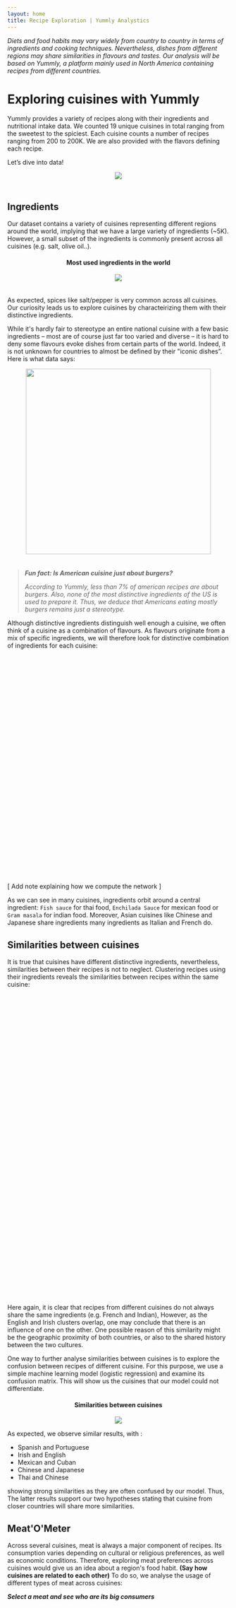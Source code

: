 ```yaml
---
layout: home
title: Recipe Exploration | Yummly Analystics
---
```


<link href="{{site.baseurl}}/stylesheets/c3.min.css" rel="stylesheet" />
<script src="{{site.baseurl}}/scripts/d3.min.js" charset="utf-8"></script>
<script src="{{site.baseurl}}/scripts/c3.min.js"></script>
<script src="{{site.baseurl}}/scripts/underscore-min.js"></script>
<script src="https://cdn.plot.ly/plotly-latest.min.js"></script>
<script src="https://cdnjs.cloudflare.com/ajax/libs/Chart.js/2.4.0/Chart.min.js"></script>
<script src="{{site.baseurl}}scripts/sigma.min.js"></script>
<script src="{{site.baseurl}}/scripts/sigma.layout.forceAtlas2.min.js"></script>
<script src="{{site.baseurl}}/scripts/sigma.parsers.json.min.js"></script>

<style>
#select-meat{
	position:relative;
	width:100%;
}
.meat-selector{
	width:100%;
}
select{
	width:100%;
	height:25px;
}
.title-recipe{
	position:absolute;
	bottom:0px;
	background-color:rgba(0,0,0,0.5);
	/*width:100%;*/
	text-align:left;
	color:#FFF;
	font-weight:lighter;
	padding: 10px;
	/*padding-right:-10px;*/
}
.current-recipe{
	position:relative;
	margin:auto;
	width:400px;
}
table td{
	position:relative;

}
#meat-o-meter{
	height:500px;
}
#chart{
	height:700px;
}
#network-graph {
	top: 0;
	bottom: 0;
	left: 0;
	right: 0;
	position: absolute;
}
.similarity{
	position: relative;
	color:#feb24c;
}
</style>

*Diets and food habits may vary widely from country to country in terms of ingredients and cooking techniques. Nevertheless, dishes from different regions may share similarities in flavours and tastes. Our analysis will be based on Yummly, a platform mainly used in North America containing recipes from different countries.*

# Exploring cuisines with Yummly
Yummly provides a variety of recipes along with their ingredients and nutritional intake data. We counted 19 unique cuisines in total ranging from the sweetest to the spiciest. Each cuisine counts a number of recipes ranging from 200 to 200K. We are also provided with the flavors defining each recipe. 

Let’s dive into data!

<center>
	<img src="{{site.baseurl}}/assets/yummly_homepage.png" style="margin-bottom:20px">
</center>

## Ingredients
Our dataset contains a variety of cuisines representing different regions around the world, implying that we have a large variety of ingredients (~5K). However, a small subset of the ingredients is commonly present across all cuisines (e.g. salt, olive oil..).

<center>
	<h4>Most used ingredients in the world</h4>
	<img src="{{site.baseurl}}/assets/wc_ing.png" style="margin-bottom:20px">
</center>

As expected, spices like salt/pepper is very common across all cuisines.
Our curiosity leads us to explore cuisines by characteirizing them with their distinctive ingredients.

While it's hardly fair to stereotype an entire national cuisine with a few basic ingredients – most are of course just far too varied and diverse – it is hard to deny some flavours evoke dishes from certain parts of the world. Indeed, it is not unknown for countries to almost be defined by their "iconic dishes”.  Here is what data says:

<center>
	<img src="{{site.baseurl}}/assets/most_used_ing.jpg" style="margin-bottom:20px;width:420px;">
</center>


> ***Fun fact: Is American cuisine just about burgers?***
>
> *According to Yummly, less than 7% of american recipes are about burgers. Also, none of the most distinctive ingredients of the US is used to prepare it. Thus, we deduce that Americans eating mostly burgers remains just a stereotype.*

Although distinctive ingredients distinguish well enough a cuisine, we often think of a cuisine as a combination of flavours. As flavours originate from a mix of specific ingredients, we will therefore look for distinctive combination of ingredients for each cuisine: 

<div style="position:relative;height:500px;">
	<div id="network-graph"></div>
</div>

[ Add note explaining how we compute the network ]

As we can see in many cuisines, ingredients orbit around a central ingredient: `Fish sauce` for thai food, `Enchilada Sauce` for mexican food or `Gram masala` for indian food. Moreover, Asian cuisines like Chinese and Japanese share ingredients many ingredients as Italian and French do.

## Similarities between cuisines
It is true that cuisines have different distinctive ingredients, nevertheless, similarities between their recipes is not to neglect. Clustering recipes using their ingredients reveals the similarities between recipes within the same cuisine:
<div id="chart"></div>
Here again, it is clear that recipes from different cuisines do not always share the same ingredients (e.g. French and Indian), However, as the English and Irish clusters overlap, one may conclude that there is an influence of one on the other. One possible reason of this similarity might be the geographic proximity of both countries, or also to the shared history between the two cultures.

One way to further analyse similarities between cuisines is to 
explore the confusion between recipes of different cuisine. For this purpose, we use a simple machine learning model (logistic regression) and examine its confusion matrix. This will show us the cuisines that our model could not differentiate.

<center>
	<h4> Similarities between cuisines </h4>
	<img src="{{site.baseurl}}/assets/confused_sankey.png">
</center>

As expected, we observe similar results, with :
- Spanish and Portuguese
- Irish and English
- Mexican and Cuban
- Chinese and Japanese
- Thai and Chinese

showing strong similarities as they are often confused by our model.
Thus, The latter results support our two hypotheses stating that cuisine from closer countries will share more similarities.

## Meat'O'Meter
Across several cuisines, meat is always a major component of recipes. Its consumption varies depending on cultural or religious preferences, as well as economic conditions. Therefore, exploring meat preferences across cuisines would give us an idea about a region's food habit. **(Say how cuisines are related to each other)**
To do so, we analyse the usage of different  types of meat across cuisines:

***Select a meat and see who are its big consumers***
<div class="meat-selector"></div>
<div id="meat-o-meter"></div>

From plotting various meat types, we see different distributions with the following being noticeable:
- Indian and Mexican cuisines use poultry much more than red meats.
- Asian, more specificcaly Japanese recipes contain more seafood compared to other cuisines.

Interestingly, some cuisines do not have recipes containing some types of meat.
The results can be explained by the the fact that cuisines mostly use ressources available in their specific region (example of high fish appearance in Japanese recipes which is an island). Another reason is culture and believes, some countries have specific religions or practices forbidding eating specific types of meats (e.g: Beef in India - Pork and bacon Morocco)

> ***Fun fact: Who is Avocado's biggest fan?***
>
> *Over the last decade, worldwide comsumption of avocado has tripled showing a high interest in this fruit. Let's find out from our data what cuisine use it the most:
<img src="{{site.baseurl}}/assets/avocado_freq.png">*


## Cooking Time
Another interesting variable to study when talking about recipes is their corresponding cooking time which may differ depending on the techniques involved in the cooking process (frying, roasting, steaming etc...) or also the types of ingredients (Raw fish in Japan). We aggregate the cooking time of recipes by cuisine and plot their respective cumulative distributions:

<center>
	<h4> Cooking time in cuisines </h4>
	<img src="{{site.baseurl}}/assets/cooking_time.png">
	(Agrandir x/y label)
</center>

The distribution of the Asian cuisines (Chinese, Japanese and Thai) are quite similar and different from the European cuisines(English, French and German). We also note that Asian recipes are less time demanding compared to the European ones. This can be explained by the eating habits of Asia in which meals are composed of many small dishes (recipes) each taking less time than cooking a single meal (A revoir).


## Recipe similarities
As we have now analysed similarities between cuisines and their ingredients, we build a recipe recommender that suggest similar recipes using the [cosine similarity metric](#cosine-sim) . For each result, the similarity score will define the similarity degree of similarity of its ingredients with the selected recipe.

***Select a recipe and get suggestions***
<div class="recipe-selector"></div>
<div class="current-recipe"></div>
<div class="similar-recipes"></div>

As recipes don't match exactly in terms of ingredients, they will have a low similarity degree even though the images look alike.

## Summary
From this project, we answered various questions by analysing our dataset. We needed to carefully explore and clean the data during which we faced challenges such as correcting the ingredients names and imputing missing values.  This helped us get satisfying answers, for instance finding the most iconic ingredients per cuisine, clustering recipes by region and recommending recipes.

----------------

**Methodology notes:**
<a name="cosine-sim"></a>
In this section, we go through the methodology used to build different components of our analysis.

- **t-SNE:** To create our recipe cluster, we used a dimensionality reduction technique called t-distributed Stochastic Neighbor Embedding. Our input is  the one-hot vectors of 5000 dimensions. The output of the t-SNE algorithm mapped recipes to a two-dimensional space based on the similarity (cosine-similarity) of their ingredients.

- **Cosine similarity:** Cosine similarity is a common way of calculating the similarity between two vectors by taking the cosine of the angle between them. In our case, that means taking the one hot encoding vector of a recipe and comparing it to that of another. Higher cosine values imply more similarity, with an upper bound of 1 when the vectors are perfectly similar.

For more details concerning the implementation of our analysis, please refer to the [github repository](https://github.com/alialamiidrissi/ADA_Course_Project/tree/master/Project) associated with the project. More details are provided within the Jupyter Notebook.

<script>
	function toUpper(string) {
	    return string.charAt(0).toUpperCase() + string.slice(1);
	}
	function plot_cluster(chart_id, data){
		_.each(data, function(dic){ 
			dic['mode']='markers';
			dic['type']='scatter';
			dic['marker']={size:6};
			dic['name']=toUpper(dic['name']);
		})

		var layout = {
		  title:'Cuisine clustering by ingredients',
		  hovermode: !1
		};

		Plotly.newPlot(chart_id, data, layout);
	}
	function plot_meatometer(chart_id, data, meat){
		data = data[meat]
		
		data['type'] = 'bar';
		data['orientation'] = 'h';
		data['marker'] = {
			color: '#e16120'
		}
		var layout = {
		  xaxis:{
		  	title: 'Percentage of recipes within each cuisine'
		  },
		  
		  title:toUpper(meat)+'-Meter',
		  annotations: [
		    {
		      x: 0.5,
		      y:0,
		      showarrow: false,
      		  text: '     ',
		    }
		  ]
		};
		Plotly.newPlot(chart_id, [data], layout);
	}
	function show_recipe_selector(data){
		var html = '<select id="recipe-select">'
		_.each(Object.keys(data), function(key){
			html += '<option value="'+key+'">'+toUpper(key)+'</option>';
		})
		html += '</select>';
		d3.select('.recipe-selector').html(html);
		document.getElementById('recipe-select').onchange = function() {
		  var index = this.selectedIndex;
		  var inputText = this.children[index].innerHTML.trim();
		  show_recipe(data, inputText);
		}
		show_recipe(data, Object.keys(data)[0]);
	}
	function show_recipe(data, title){
		recipe = data[title];
		html = '<img src="'+recipe['img']+'">';
		html += '<div class="title-recipe">'+title+'</div>';
		d3.select(".current-recipe").html(html);
		
		i=0;
		html = '<table><tr>';
		_.each(data[title]['similars'], function(r){
			html += '<td>';
			html += '<img src="'+r['image']+'">';
			html += '<div class="title-recipe">'+r['title']+' <span class="similarity">('+Math.round(r['similarity']*100,0)+'%)</span></div>';
			html += '</td>'
			i += 1;
			if(i%3 == 0)
				html += '</tr><tr>';
		});
		html += '</tr></table>';
		d3.select(".similar-recipes").html(html);
	}

	function plot_meat_selector(chart_id, data){
		var html = '<select id="meat-select">'
		_.each(Object.keys(data), function(key){
			html += '<option value="'+key+'">'+toUpper(key)+'</option>';
		})
		html += '</select>';
		d3.select('.'+chart_id).html(html);
		document.getElementById('meat-select').onchange = function() {
		  var index = this.selectedIndex;
		  var inputText = this.children[index].innerHTML.trim();
		  plot_meatometer('meat-o-meter', data, inputText)
		}
	}
	function append_legend_network(){
		countries = ['french', 'italian', 'japanese', 'chinese', 'english', 'mexican', 'indian', 'irish'];
		colors = ['#a6cee3','#1f78b4','#b2df8a','#33a02c','#fb9a99','#e31a1c','#fdbf6f','#ff7f00','#cab2d6','#6a3d9a'];
		html = '<table>';
		i = 0;
		_.each(countries, function(c){
			html += '<tr><td style="background-color:'+colors[i]+';">&nbsp;</td>';
			html += '<td>'+toUpper(c)+'</td></tr>';
			i++;
		});
		html += '</table>'

		d3.select('#network-graph').append('div')
								   .html(html)
								   .style('font-size', '9pt')
								   .style('position', 'absolute')
								   .style('bottom', '0px');
	}
	window.onload = function(){
		d3.json("{{site.baseurl}}/assets/recipes_tsne.json", function(error, data) {
		    plot_cluster('chart', data)
		});
		d3.json("{{site.baseurl}}/assets/meat-o-meter.json", function(error, data){
			_.each(data, function(v,k){
				v['x'] = v['x'].reverse()
				v['y'] = v['y'].reverse()
			})
			plot_meatometer('meat-o-meter', data, 'Salmon');
			plot_meat_selector('meat-selector', data);
		});
		d3.json("{{site.baseurl}}/assets/similar-recipes.json", function(error, data){
			show_recipe_selector(data);
			// show_recipe('meat-selector', data);
		});
		sigma.parsers.json( "{{site.baseurl}}/assets/network_ing.json",

		  {container: 'network-graph'});
		append_legend_network();
	}
</script>

